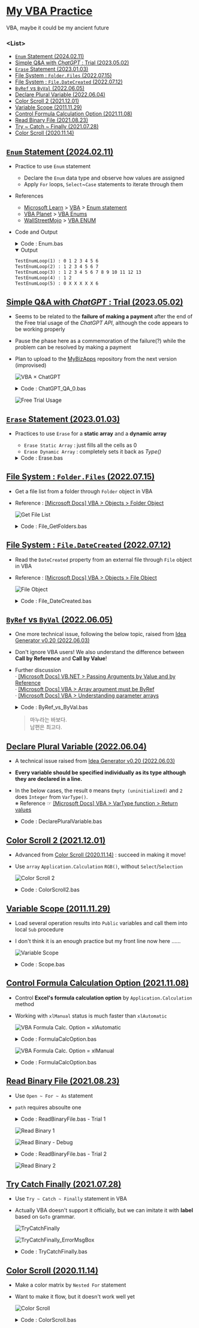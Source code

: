# [My VBA Practice](../README.md#my-vba-practice)

VBA, maybe it could be my ancient future


### \<List>

- [`Enum` Statement (2024.02.11)](#enum-statement-20240211)
- [Simple Q&A with *ChatGPT* : Trial (2023.05.02)](#simple-qa-with-chatgpt--trial-20230502)
- [`Erase` Statement (2023.01.03)](#erase-statement-20230103)
- [File System : `Folder.Files` (2022.07.15)](#folder-object--files-property-20220715)
- [File System : `File.DateCreated` (2022.07.12)](#file-object--datecreated-property-20220712)
- [`ByRef` vs `ByVal` (2022.06.05)](#byref-vs-byval-20220605)
- [Declare Plural Variable (2022.06.04)](#declare-plural-variable-20220604)
- [Color Scroll 2 (2021.12.01)](#color-scroll-2-20211201)
- [Variable Scope (2011.11.29)](#variable-scope-20111129)
- [Control Formula Calculation Option (2021.11.08)](#control-formula-calculation-option-20211108)
- [Read Binary File (2021.08.23)](#read-binary-file-20210823)
- [Try ~ Catch ~ Finally (2021.07.28)](#try-catch-finally-20210728)
- [Color Scroll (2020.11.14)](#color-scroll-20201114)


## [`Enum` Statement (2024.02.11)](#list)

- Practice to use `Enum` statement
  - Declare the `Enum` data type and observe how values are assigned
  - Apply `For` loops, `Select`~`Case` statements to iterate through them
- References
  - [Microsoft Learn](https://learn.microsoft.com/) > [VBA](https://learn.microsoft.com/office/vba/) > [Enum statement](https://learn.microsoft.com/en-us/office/vba/language/reference/user-interface-help/enum-statement)
  - [VBA Planet](https://vbaplanet.com/) > [VBA Enums](https://vbaplanet.com/enums.php)
  - [WallStreetMojo](https://www.wallstreetmojo.com/) > [VBA ENUM](https://www.wallstreetmojo.com/vba-enum/)

- Code and Output
  <details>
    <summary>Code : Enum.bas</summary>

  ```vba
  Option Explicit
  ```
  ```vba
  Private Const SHEET_NAME As String = "ENUM"
  ```
  ```vba
  ' Define enumerations for days of the week
  Private Enum DaysOfWeek1
      Sunday                              ' Sunday as the first day
      Monday
      Tuesday
      Wednesday
      Thursday
      Friday
      Saturday
  End Enum

  Private Enum DaysOfWeek2
      Sunday = 1                          ' Sunday assigned numerical value 1
      Monday
      Tuesday
      Wednesday
      Thursday
      Friday
      Saturday
  End Enum

  Private Enum DaysOfWeek3
      Sunday = 1                          ' Sunday assigned numerical value 1
      Monday = 1                          ' Monday assigned numerical value 1
      Tuesday = 2
      Wednesday = 3
      Thursday = 5
      Friday = 8
      Saturday = 13
  End Enum

  Private Enum DaysOfWeek4
      Sunday = 1                          ' Sunday assigned numerical value 1
      Monday = 3
      Tuesday = 5
      Wednesday = 7
      Thursday = 6
      Friday = 4
      Saturday = 2
  End Enum
  ```
  ```vba
  ' Function to iterate through each day of the week in an enum
  Sub TestEnumLoop(num As Integer)

      Dim outputText As String
      outputText = "TestEnumLoop(" & num & ") : "

      Select Case num
      Case 1
          Dim currentDay1 As DaysOfWeek1
          For currentDay1 = DaysOfWeek1.Sunday To DaysOfWeek1.Saturday
              outputText = outputText & currentDay1 & " "
          Next currentDay1
      Case 2
          Dim currentDay2 As DaysOfWeek2
          For currentDay2 = DaysOfWeek2.Sunday To DaysOfWeek2.Saturday
              outputText = outputText & currentDay2 & " "
          Next currentDay2
      Case 3
          Dim currentDay3 As DaysOfWeek3
          For currentDay3 = DaysOfWeek3.Sunday To DaysOfWeek3.Saturday
              outputText = outputText & currentDay3 & " "
          Next currentDay3
      Case 4
          Dim currentDay4 As DaysOfWeek4
          For currentDay4 = DaysOfWeek4.Sunday To DaysOfWeek4.Saturday
              outputText = outputText & currentDay4 & " "
          Next currentDay4
      Case 5
          Dim currentDay5 As DaysOfWeek1
          For currentDay5 = DaysOfWeek1.Sunday To DaysOfWeek1.Saturday
              Select Case currentDay5
                  Case DaysOfWeek1.Saturday, DaysOfWeek1.Sunday
                      outputText = outputText & currentDay5 & " "
                  Case Else
                      outputText = outputText & "X" & " "
              End Select
          Next currentDay5
      End Select

      Debug.Print outputText

  End Sub
  ```
  ```vba
  ' Main function to run all TestEnumLoop functions
  Private Sub Main()

      Sheets(SHEET_NAME).Cells.Clear      ' Clear sheet before running tests

      Call TestEnumLoop(1)
      Call TestEnumLoop(2)
      Call TestEnumLoop(3)
      Call TestEnumLoop(4)
      Call TestEnumLoop(5)

  End Sub
  ```
  </details>
  <details open="">
    <summary>Output</summary>

  ```txt
  TestEnumLoop(1) : 0 1 2 3 4 5 6 
  TestEnumLoop(2) : 1 2 3 4 5 6 7 
  TestEnumLoop(3) : 1 2 3 4 5 6 7 8 9 10 11 12 13 
  TestEnumLoop(4) : 1 2 
  TestEnumLoop(5) : 0 X X X X X 6 
  ```
  </details>

## [Simple Q&A with *ChatGPT* : Trial (2023.05.02)](#list)

- Seems to be related to the **failure of making a payment** after the end of the Free trial usage of the *ChatGPT API*, although the code appears to be working properly
- Pause the phase here as a commemoration of the failure(?) while the problem can be resolved by making a payment
- Plan to upload to the [MyBizApps](https://github.com/kimpro82/MyBizApps) repository from the next version (improvised)

  ![VBA × ChatGPT](Images/VBA_ChatGPT_Exceeded.PNG)

  <details>
    <summary>Code : ChatGPT_QA_0.bas</summary>

  ```vba
  Option Explicit
  ```
  ```vba
  Private Type CellLocationsType

      endpoint As String
      model As String
      apiKey As String
      question As String
      answerRange As Range                                    ' Not String but Range

  End Type
  ```
  ```vba
  Private Sub SetCellLocations(ByRef thisType As CellLocationsType)

      thisType.endpoint = Range("C2").Value
      thisType.model = Range("C3").Value
      thisType.apiKey = Range("C4").Value
      thisType.question = Range("C7").Value
      Set thisType.answerRange = Range("C8")                  ' Don't forget `set`!

  End Sub
  ```
  ```vba
  Private Sub ChatGPT()

      Dim CellLocations As CellLocationsType
      Dim request As Object
      Dim request_body As String
      Dim response As String

      ' Set required data
      Call SetCellLocations(CellLocations)

      ' Clear the Answer cell
      CellLocations.answerRange.Value = ""

      ' Request ChatGPT API
      Set request = CreateObject("WinHttp.WinHttpRequest.5.1")
      request.Open "POST", "https://api.openai.com/" & CellLocations.endpoint, False
      request.SetRequestHeader "Content-Type", "application/json"
      request.SetRequestHeader "Authorization", "Bearer " & CellLocations.apiKey
      request_body = "{" & _
          """prompt"": """ & Replace(CellLocations.question, """", "\""") & """," & _
          """model"": """ & CellLocations.model & """," & _
          """max_tokens"": 4097," & _
          """n"": 1," & _
          """stop"": [""\n""]" & _
      "}"
      Debug.Print request_body
      request.Send request_body

      ' Output
      response = Replace(request.ResponseText, Chr(34), "")
      response = Replace(response, "\n", "")
      Debug.Print response
      CellLocations.answerRange.Value = response

  End Sub
  ```
  ```vba
  Private Sub btnRun_Click()

          Application.Calculation = xlManual
              Call ChatGPT
          Application.Calculation = xlAutomatic

  End Sub
  ```
  </details>

  ![Free Trial Usage](Images/VBA_ChatGPT_FreeTrialUsage.PNG)


## [`Erase` Statement (2023.01.03)](#list)

- Practices to use `Erase` for a **static array** and a **dynamic array**
  - `Erase Static Array` : just fills all the cells as 0
  - `Erase Dynamic Array` : completely sets it back as *Type()*

  <details>
    <summary>Code : Erase.bas</summary>

  ```vba
  Option Explicit


  Private Sub Main()

      Dim T800(1 To 9)    As Integer
      Dim T1000()         As Integer

      Dim i As Integer, j As Integer, str As String

      ' 1. Static Array
      ' 1.1 Fill the array
      For i = 1 To 9
          T800(i) = i
      Next i

      ' 1.2 Print the array
      str = ""
      For i = 1 To 9
          str = str & T800(i)
      Next i
      Debug.Print str                                         ' 123456789

      ' 1.3 Erase the fixed array
      Erase T800

      ' 1.4 Print the array after erased
      str = ""
      For i = 1 To 9
          str = str & T800(i)
      Next i
      Debug.Print str                                         ' 000000000

      ' 2. Dynamic Array
      ' 2.1 Fill the array
      ReDim T1000(1 To 9)
      For i = 1 To 9
          T1000(i) = i
      Next i

      ' 2.2 Print the array
      str = ""
      For i = 1 To 9
          str = str & T1000(i)
      Next i
      Debug.Print str                                         ' 123456789

      ' 2.3 Erase the fixed array
      Erase T1000                                             ' become Integer()

      ' 2.4 Print the array after erased
  '    str = ""
  '    For i = 1 To 9
  '        str = str & T1000(i)                               ' error
  '    Next i
  '    Debug.Print LBound(T1000) & " " & UBound(T1000)        ' error

  End Sub
  ```
  ```
  123456789
  000000000
  123456789
  ```
  </details>

## [File System : `Folder.Files` (2022.07.15)](#list)

- Get a file list from a folder through `Folder` object in VBA
- Reference : [[Microsoft Docs] VBA > Objects > Folder Object](https://docs.microsoft.com/en-us/office/vba/language/reference/user-interface-help/folder-object)

  ![Get File List](Images/VBA_File_GetFileList.PNG)

  <details>
    <summary>Code : File_GetFolders.bas</summary>

  ```vba
  Option Explicit
  ```
  ```vba
  Sub GetFileList()

      ' Set zero point to print
      Dim printZero As Range
      Set printZero = Range("A5")

      ' Clear area to print
      Dim usingArea As Range
      Set usingArea = Range(printZero, printZero.Offset(10000, 3))
      usingArea.ClearContents

      ' Get path
      Dim path As String
      If Range("B1").Value <> "" Then
          path = Range("B1").Value
      Else
          path = ThisWorkbook.path & Application.PathSeparator
      End If
          ' Debug.Print path

      ' Get oFile collection's informations
      Dim oFSO, oFolder, oFile
      Dim i As Integer
      Set oFSO = CreateObject("Scripting.FileSystemObject")
      Set oFolder = oFSO.GetFolder(path)
          ' Debug.Print oFolder.Name
      For Each oFile In oFolder.Files                                             ' .Files property returns a Files collection consisting of all File objects
          printZero.Offset(i, 0) = oFile.Name
          printZero.Offset(i, 1) = oFile.Type
          printZero.Offset(i, 2) = oFile.Size
          printZero.Offset(i, 3) = oFile.DateCreated
          i = i + 1
      Next oFile

  End Sub
  ```
  ```vba
  Private Sub btnGetFileList_Click()

      Application.Calculation = xlManual
          Call GetFileList
      Application.Calculation = xlAutomatic

  End Sub
  ```
  </details>


## [File System : `File.DateCreated` (2022.07.12)](#list)

- Read the `DateCreated` property from an external file through `File` object in VBA
- Reference : [[Microsoft Docs] VBA > Objects > File Object](https://docs.microsoft.com/en-us/office/vba/language/reference/user-interface-help/file-object)

  ![File Object](Images/VBA_File_DateCreated.PNG)

  <details>
    <summary>Code : File_DateCreated.bas</summary>

  ```vba
  Option Explicit
  ```
  ```vba
  Sub ReadDateCreated()

      Dim fs, f, s
      Dim path As String
      path = ThisWorkbook.path & Application.PathSeparator & Range("B1").Value
          'Debug.Print path
      Set fs = CreateObject("Scripting.FileSystemObject")
      Set f = fs.GetFile(path)
      s = f.DateCreated

      Range("B2").Value = s

  End Sub
  ```
  ```vba
  Private Sub btnReadDateCreated_Click()

      Application.Calculation = xlManual
          Call ReadDateCreated
      Application.Calculation = xlAutomatic

  End Sub
  ```
  </details>


## [`ByRef` vs `ByVal` (2022.06.05)](#list)

- One more technical issue, following the below topic, raised from [Idea Generator v0.20 (2022.06.03)](https://github.com/kimpro82/MyFamilyCare/tree/main/IdeaGenerator#idea-generator-v020-20220603)
- Don't ignore VBA users! We also understand the difference between **Call by Reference** and **Call by Value**!
- Further discussion  
  · [[Microsoft Docs] VB.NET > Passing Arguments by Value and by Reference](https://docs.microsoft.com/en-us/dotnet/visual-basic/programming-guide/language-features/procedures/passing-arguments-by-value-and-by-reference)  
  · [[Microsoft Docs] VBA > Array argument must be ByRef](https://docs.microsoft.com/en-us/office/vba/language/reference/user-interface-help/array-argument-must-be-byref)  
  · [[Microsoft Docs] VBA > Understanding parameter arrays](https://docs.microsoft.com/en-us/office/vba/language/concepts/getting-started/understanding-parameter-arrays)


  <details>
    <summary>Code : ByRef_vs_ByVal.bas</summary>

  ```vba
  Option Explicit
  ```
  ```vba
  Private Function fByRef(ByRef s As String)

      s = "바보"

  End Function
  ```
  ```vba
  Private Function fByVal(ByVal s As String)                  ' An array as a parameter can't be called by Value

      s = "바보"

  End Function
  ```
  ```vba
  Private Sub Main()

      Dim 마누라(1) As String
      Dim 남편(1) As String

      마누라(0) = "마누라"
      마누라(1) = "최고"
      남편(0) = "남편"
      남편(1) = "최고"

      Call fByRef(마누라(1))
      Call fByVal(남편(1))

      Debug.Print 마누라(0) & "는 " & 마누라(1) & "다."
      Debug.Print 남편(0) & "은 " & 남편(1) & "다."

  End Sub
  ```
  </details>

  > 마누라는 바보다.  
  > 남편은 최고다.


## [Declare Plural Variable (2022.06.04)](#list)

- A technical issue raised from [Idea Generator v0.20 (2022.06.03)](https://github.com/kimpro82/MyFamilyCare/tree/main/IdeaGenerator#idea-generator-v020-20220603)
- **Every variable should be specified individually as its type although they are declared in a line.**
- In the below cases, the result `0` means `Empty (uninitialized)` and `2` does `Integer` from `VarType()`.  
  ※ Reference ☞ [[Microsoft Docs] VBA > VarType function > Return values](https://docs.microsoft.com/en-us/office/vba/language/reference/user-interface-help/vartype-function#return-values)

  <details>
    <summary>Code : DeclarePluralVariable.bas</summary>

  ```vba
  Option Explicit
  ```

  ```vba
  Private Sub StupidDeclare()

      Dim a, b As Integer

      Debug.Print VarType(a) & " " & VarType(b)

  End Sub
  ```
  > 0 2

  ```vba
  Private Sub SmartDeclare()

      Dim a As Integer, b As Integer

      Debug.Print VarType(a) & " " & VarType(b)

  End Sub
  ```
  > 2 2
  </details>


## [Color Scroll 2 (2021.12.01)](#list)

- Advanced from [Color Scroll (2020.11.14)](#color-scroll-20201114) : succeed in making it move!
- Use `array` `Application.Calculation` `RGB()`, without `Select`/`Selection`

  ![Color Scroll 2](Images/VBA_ColorScroll2.gif)

  <details>
    <summary>Code : ColorScroll2.bas</summary>

  ```vba
  Option Explicit

  'Private Declare PtrSafe Sub Sleep Lib "kernel32" (ByVal Milliseconds As LongPtr)   ' actually it is somewhat crazy to declare it as Private
  ```

  ```vba
  Sub ColorScroll2()

      Dim width, interval As Integer
      Dim base(2), rgbCol(2) As Integer                                               ' 2 means 0 to 2 (size : 3)

      width = 96
      interval = 16

      base(0) = 0
      base(1) = 127
      base(2) = 255

      Dim i, j, k As Integer

      ' shift i times
      For i = 1 To 100

          Application.Calculation = xlManual

              ' i-th drawing
              For j = 1 To width

                  ' for base(0 ~ 2)
                  For k = 0 To 2

                      If (base(k) \ 256) Mod 2 = 0 Then                               ' / : don't operate as int / int
                          rgbCol(k) = base(k) Mod 256
                      Else
                          rgbCol(k) = 256 - (base(k) Mod 256)
                      End If

                      ' test
                      'Cells(2 + k, j) = rgbCol(k)

                      base(k) = base(k) + interval

                  Next k

                  Cells(1, j).Interior.Color = RGB(rgbCol(0), rgbCol(1), rgbCol(2))   ' not .ColorIndex

              Next j

          Application.Calculation = xlAutomatic

          base(0) = base(0) + interval                                                ' is it the best?
          base(1) = base(1) + interval
          base(2) = base(2) + interval

  '        Sleep (100)

      Next i

  End Sub
  ```

  ```vba
  Sub Reset()
  'Initialize the sheet

      Cells.Select
      Selection.Clear

      Selection.ColumnWidth = 1
      Selection.RowHeight = 10
      Cells(1, 1).RowHeight = 409                                                     ' 409 : the max row height supported by Excel

  End Sub
  ```
  </details>


## [Variable Scope (2011.11.29)](#list)

- Load several operation results into `Public` variables and call them into local `Sub` procedure
- I don't think it is an enough practice but my front line now here ……

  ![Variable Scope](Images/VBA_Scope.gif)

  <details>
    <summary>Code : Scope.bas</summary>

  ```vba
  '----------------------------------------------------------------------------------------
  ' Module1
  Option Explicit


  Public num1, num2, res(7) As Integer


  Sub Operate()

      num1 = ActiveSheet.Range("B1")
      num2 = ActiveSheet.Range("B2")

      res(0) = num1 + num2
      res(1) = num1 - num2
      res(2) = num1 * num2
      res(3) = num1 / num2
      res(4) = num1 \ num2                                        ' no difference from '/' because of Integer / Integer
      res(5) = num1 Mod num2
      res(6) = num1 ^ num2
      res(7) = num1 >= num2                                       ' why -1 when num1 = 5, num2 = 2?

  End Sub
  ```

  ```vba
  '----------------------------------------------------------------------------------------
  ' Sheet1
  Sub ReadResults()

      Dim i As Integer
      For i = 0 To 7
          ActiveSheet.Range("B" & 3 + i) = res(i)
      Next i

  '    Range("B3:B10").Value = res                                ' why doesn't it work?
  '    Range("B3:B10").Value = WorksheetFunction.Transpose(res)   ' it works but I want to avoid WorkSheetFunction() if possible

  End Sub
  ```
  </details>


## [Control Formula Calculation Option (2021.11.08)](#list)

- Control **Excel's formula calculation option** by `Application.Calculation` method
- Working with `xlManual` status is much faster than `xlAutomatic`

  ![VBA Formula Calc. Option = xlAutomatic](Images/VBA_FormulaCalcOption_xlAutomatic.gif)

  <details>
    <summary>Code : FormulaCalcOption.bas</summary>

  ```VBA
  Option Explicit
  ```
  ```VBA
  ' Make a sample case that contains many calculations
  Sub sampleWork()

      ' Set range
      Dim row, rowEnd, col, colEnd As Integer
      row = 1
      rowEnd = 34
      col = row
      colEnd = rowEnd

      ' Generate formula n * n times
      While row <= rowEnd
      
          While col <= colEnd

              If (row = rowEnd And col = colEnd) Then
                  Sheet1.Cells(row, col) = rowEnd * 3 - 3
              ElseIf (col = colEnd) Then
                  Sheet1.Cells(row, col).FormulaR1C1 = "=R[+1]C-3"    ' 삼천포 you nahm sayin
              Else
                  Sheet1.Cells(row, col).FormulaR1C1 = "=RC[+1]-3"
              End If

              col = col + 1

          Wend

          col = 1
          row = row + 1

      Wend

  End Sub
  ```
  </details>

  ![VBA Formula Calc. Option = xlManual](Images/VBA_FormulaCalcOption_xlManual.gif)

  <details>
    <summary>Code : FormulaCalcOption.bas</summary>

  ```VBA
  ' Skip excel formula calculation temporarily
  Sub SkipFormulaCalc()

      Application.Calculation = xlManual
          Call sampleWork
      Application.Calculation = xlAutomatic
      
  End Sub
  ```
  </details>


## [Read Binary File (2021.08.23)](#list)

- Use `Open ~ For ~ As` statement
- `path` requires absoulte one

  <details>
    <summary>Code : ReadBinaryFile.bas - Trial 1</summary>

  ```vba
  Option Explicit


  Sub ReadBinaryFile()

      'Call the target file's path that user entered
      Dim path As String
      path = Range("B1")

      'Check if the file exists
      Dim fileChk As Boolean                      'default : False
      If (Len(Dir(path)) > 0) Then fileChk = True
      Range("B2") = fileChk

      Dim fn As Integer                           'fn : file number
      fn = FreeFile

      Dim output As Range
      Set output = Range("B5")                    'set offset location for output

      Open path For Binary Access Read As #fn
      
          Dim pos, posEnd As Integer
          pos = 1
          posEnd = 10
          
          Dim data As Byte

          While pos <= posEnd
              Get #fn, pos, data
              output.Offset(0, pos).Value = data
              pos = pos + 1
          Wend

      Close #fn

  End Sub
  ```
  ☞ `data` doesn't work well.
  </details>

  ![Read Binary 1](Images/VBA_ReadBinary_1.PNG)

  ![Read Binary - Debug](Images/VBA_ReadBinary_Debug.PNG)

  <details>
    <summary>Code : ReadBinaryFile.bas - Trial 2</summary>

  ☞ receive advice from [Can't read binary file data (StackOverflow)](https://stackoverflow.com/questions/68892076/cant-read-binary-file-data)

  Before :
  ```vba
  path = Range("B1")
  ```

  After : 
  ```vba
  path = ThisWorkbook.path & Application.PathSeparator & Range("B1")
  ```
  </details>

  ![Read Binary 2](Images/VBA_ReadBinary_2.PNG)


## [Try Catch Finally (2021.07.28)](#list)

- Use `Try ~ Catch ~ Finally` statement in VBA
- Actually VBA doesn't support it officially, but we can imitate it with **label** based on `GoTo` grammar.

  ![TryCatchFinally](Images/VBA_TryCatchFinally.PNG)

  ![TryCatchFinally_ErrorMsgBox](Images/VBA_TryCatchFinally_ErrorMsgBox.PNG)

  <details>
    <summary>Code : TryCatchFinally.bas</summary>

  ```vba
  Option Explicit


  Function Divide(a As Integer, b As Integer) As Integer

  Try:                                                ' the below lines will run regardless of this
      
      On Error GoTo Catch
          Divide = a / b                              ' occurs en error when b = 0 or any possible cases (I can't imagine but ……)
      
      GoTo Finally                                    ' pass Catch: when it doesn't occur an error
      
  Catch:
      
      If b = 0 Then
          MsgBox "An error occurs : division by zero."
  '    Else                                           ' When b is not entered, it calls 0 as a default value.
  '        MsgBox "An error occurs."
      End If
      
      Exit Function                                   ' need not to run under Finally:

  Finally:
      
      MsgBox Divide                                   ' I have no any other idea to use Finally:

  End Function
  ```
  </details>


## [Color Scroll (2020.11.14)](#list)

- Make a color matrix by `Nested For` statement
- Want to make it flow, but it doesn't work well yet

  ![Color Scroll](Images/VBA_ColorScroll.PNG)

  <details>
    <summary>Code : ColorScroll.bas</summary>

  ```vba
  Option Explicit
  ```
  ```vba
  Sub ColorScroll()

      Dim StartRow As Integer, StartColumn As Integer, Width As Integer, Height As Integer
      Dim i As Integer, j As Integer, k As Integer
      Dim FirstColumn As Range, LastColumn As Range

      StartRow = 1
      StartColumn = 1
      Width = 56
      Height = 56

      Range(Cells(StartRow, StartColumn), Cells(Height, Width)).Select
      Selection.RowHeight = 10
      Selection.ColumnWidth = 1

      For i = 1 To Height
          For j = 1 To Width
              Cells(i, j).Interior.ColorIndex = (i + j) Mod 56 + 1
          Next j
      Next i

  '    Differnt result from debugging mode and normal run mode(F5)
  '    For k = 1 To Width
  '        Columns(Width).Select
  '        Selection.Cut
  '        Columns(1).Select
  '        Selection.Insert Shift:=xlToRight
  '    Next k

  End Sub
  ```
  ```vba
  Sub Reset()
  'Initialize the sheet

      Cells.Select
      Selection.Clear

      Selection.ColumnWidth = 10
      Selection.RowHeight = 15

  End Sub
  ```
  </details>